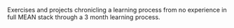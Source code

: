Exercises and projects chronicling a learning process from no experience in full MEAN stack through a 3 month learning process.